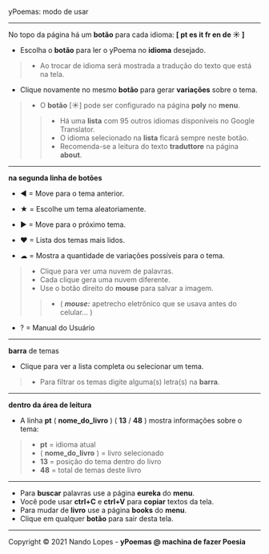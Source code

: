yPoemas: modo de usar  
___

No topo da página há um **botão** para cada idioma: **[ pt es it fr en de ☀ ]**  

- Escolha o **botão** para ler o yPoema no **idioma** desejado.  
> - Ao trocar de idioma será mostrada a tradução do texto que está na tela.  
- Clique novamente no mesmo **botão** para gerar **variações** sobre o tema.  
> - O **botão** [☀] pode ser configurado na página **poly** no **menu**.  
>> - Há uma **lista** com 95 outros idiomas disponíveis no Google Translator.  
>> - O idioma selecionado na **lista** ficará sempre neste botão.  
>> - Recomenda-se a leitura do texto **traduttore** na página **about**.  
___

**na segunda linha de botões**  

- ◀ = Move para o tema anterior.  
- ★ = Escolhe um tema aleatoriamente.  
- ▶ = Move para o próximo tema.  
- ❤ = Lista dos temas mais lidos.  

- ☁  = Mostra a quantidade de variações possíveis para o tema.  
> - Clique para ver uma nuvem de palavras.  
> - Cada clique gera uma nuvem diferente.  
> - Use o botão direito do **mouse** para salvar a imagem.  
>> - ( ***mouse:*** apetrecho eletrônico que se usava antes do celular... )  

- ?  = Manual do Usuário  
___

**barra** de temas  
- Clique para ver a lista completa ou selecionar um tema.  
> - Para filtrar os temas digite alguma(s) letra(s) na **barra**.  
___
**dentro da área de leitura**  

- A linha **pt** ( **nome_do_livro** ) ( **13** / **48** ) mostra informações sobre o tema:  
> - **pt** = idioma atual  
> - ( **nome_do_livro** ) = livro selecionado  
> - **13**  = posição do tema dentro do livro  
> - **48**  = total de temas deste livro  
___

- Para **buscar** palavras use a página **eureka** do **menu**.  
- Você pode usar **ctrl+C** e **ctrl+V** para **copiar** textos da tela.  
- Para mudar de **livro** use a página **books** do **menu**.  
- Clique em qualquer **botão** para sair desta tela.  
___

Copyright © 2021 Nando Lopes - **yPoemas @ machina de fazer Poesia**